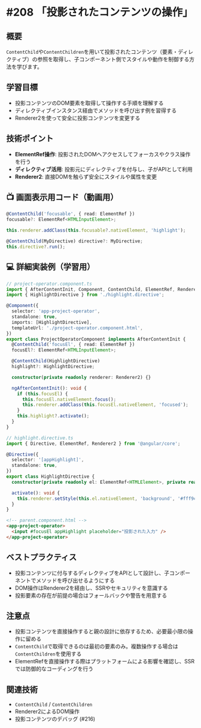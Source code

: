 # #208 「投影されたコンテンツの操作」

## 概要
`ContentChild`や`ContentChildren`を用いて投影されたコンテンツ（要素・ディレクティブ）の参照を取得し、子コンポーネント側でスタイルや動作を制御する方法を学びます。

## 学習目標
- 投影コンテンツのDOM要素を取得して操作する手順を理解する
- ディレクティブインスタンス経由でメソッドを呼び出す例を習得する
- Renderer2を使って安全に投影コンテンツを変更する

## 技術ポイント
- **ElementRef操作**: 投影されたDOMへアクセスしてフォーカスやクラス操作を行う
- **ディレクティブ活用**: 投影元にディレクティブを付与し、子がAPIとして利用
- **Renderer2**: 直接DOMを触らず安全にスタイルや属性を変更

## 📺 画面表示用コード（動画用）

```typescript
@ContentChild('focusable', { read: ElementRef })
focusable?: ElementRef<HTMLInputElement>;
```

```typescript
this.renderer.addClass(this.focusable?.nativeElement, 'highlight');
```

```typescript
@ContentChild(MyDirective) directive?: MyDirective;
this.directive?.run();
```

## 💻 詳細実装例（学習用）
```typescript
// project-operator.component.ts
import { AfterContentInit, Component, ContentChild, ElementRef, Renderer2 } from '@angular/core';
import { HighlightDirective } from './highlight.directive';

@Component({
  selector: 'app-project-operator',
  standalone: true,
  imports: [HighlightDirective],
  templateUrl: './project-operator.component.html',
})
export class ProjectOperatorComponent implements AfterContentInit {
  @ContentChild('focusEl', { read: ElementRef })
  focusEl?: ElementRef<HTMLInputElement>;

  @ContentChild(HighlightDirective)
  highlight?: HighlightDirective;

  constructor(private readonly renderer: Renderer2) {}

  ngAfterContentInit(): void {
    if (this.focusEl) {
      this.focusEl.nativeElement.focus();
      this.renderer.addClass(this.focusEl.nativeElement, 'focused');
    }
    this.highlight?.activate();
  }
}
```

```typescript
// highlight.directive.ts
import { Directive, ElementRef, Renderer2 } from '@angular/core';

@Directive({
  selector: '[appHighlight]',
  standalone: true,
})
export class HighlightDirective {
  constructor(private readonly el: ElementRef<HTMLElement>, private readonly renderer: Renderer2) {}

  activate(): void {
    this.renderer.setStyle(this.el.nativeElement, 'background', '#fff9c4');
  }
}
```

```html
<!-- parent.component.html -->
<app-project-operator>
  <input #focusEl appHighlight placeholder="投影された入力" />
</app-project-operator>
```

## ベストプラクティス
- 投影コンテンツに付与するディレクティブをAPIとして設計し、子コンポーネントでメソッドを呼び出せるようにする
- DOM操作はRenderer2を経由し、SSRやセキュリティを意識する
- 投影要素の存在が前提の場合はフォールバックや警告を用意する

## 注意点
- 投影コンテンツを直接操作すると親の設計に依存するため、必要最小限の操作に留める
- `ContentChild`で取得できるのは最初の要素のみ。複数操作する場合は`ContentChildren`を使用する
- ElementRefを直接操作する際はプラットフォームによる影響を確認し、SSRでは防御的なコーディングを行う

## 関連技術
- `ContentChild` / `ContentChildren`
- Renderer2によるDOM操作
- 投影コンテンツのデバッグ (#216)


